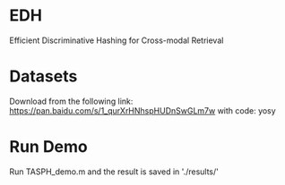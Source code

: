 # EDH
Efficient Discriminative Hashing for Cross-modal Retrieval

# Datasets
Download from the following link: https://pan.baidu.com/s/1_qurXrHNhspHUDnSwGLm7w with code: yosy

# Run Demo
Run TASPH_demo.m and the result is saved in './results/'
